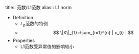 title:: 范数/L1范数
alias:: L1 norm

- Definition
	- $L_p$范数的特例
	- $$
	  \|X\|_{1}=\sum_{i=1}^{n} | x_{i} |
	  $$
- Properties
	- L1范数受异常值的影响较小